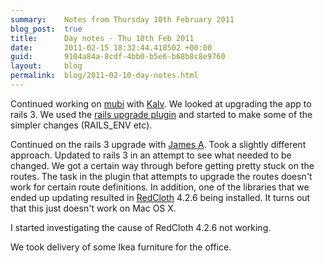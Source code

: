 ```yaml
---
summary:    Notes from Thursday 10th February 2011
blog_post:  true
title:      Day notes - Thu 10th Feb 2011
date:       2011-02-15 18:32:44.418502 +00:00
guid:       9104a84a-8cdf-4bb0-b5e6-b68b8c8e9760
layout:     blog
permalink:  blog/2011-02-10-day-notes.html
---
```

Continued working on [mubi](http://mubi.com/) with [Kalv](http://kalv.co.uk/).  We looked at upgrading the app to rails 3.  We used the [rails upgrade plugin](https://github.com/rails/rails_upgrade) and started to make some of the simpler changes (RAILS_ENV etc).

Continued on the rails 3 upgrade with [James A](http://interblah.net/).  Took a slightly different approach.  Updated to rails 3 in an attempt to see what needed to be changed.  We got a certain way through before getting pretty stuck on the routes.  The task in the plugin that attempts to upgrade the routes doesn't work for certain route definitions.  In addition, one of the libraries that we ended up updating resulted in [RedCloth](http://redcloth.org/) 4.2.6 being installed.  It turns out that this just doesn't work on Mac OS X.

I started investigating the cause of RedCloth 4.2.6 not working.

We took delivery of some Ikea furniture for the office.
